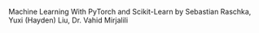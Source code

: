 Machine Learning With PyTorch and Scikit-Learn by Sebastian Raschka, Yuxi (Hayden) Liu, Dr. Vahid Mirjalili
